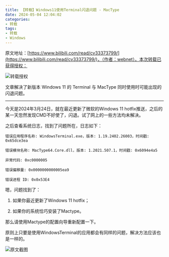 ```yaml
---
title: 【转载】Windows11使用Terminal闪退问题 - MacType
date: 2024-05-04 12:04:02
categories:
- 转载
tags:
- 转载
- Windows
---
```


原文地址：[https://www.bilibili.com/read/cv33373799/](https://www.bilibili.com/read/cv33373799/)，（作者：webnet）。本次转载已获得授权：

![转载授权](https://cdn.yixiangzhilv.com/images/0034dcd620ac74ed520c39922591d2fd.png)

文章解决了新版本 Windows 11 的 Terminal 与 MacType 同时使用时可能出现的闪退问题。

---

今天是2024年3月24日，就在最近更新了微软的Windows 11 hotfix推送，之后的某一天忽然发现CMD不好使了，闪退。试了网上的一些方法均未解决。

之后查看系统日志，找到了问题所在，日志如下：

```
错误应用程序名称: WindowsTerminal.exe，版本: 1.19.2402.26003，时间戳: 0x65dce3ea

错误模块名称: MacType64.Core.dll，版本: 1.2021.507.1，时间戳: 0x6094e4a5

异常代码: 0xc0000005

错误偏移量: 0x0000000000005ea9

错误进程 ID: 0x0x53E4
```

嗯，问题找到了：

1. 如果你最近更新了Windows 11 hotfix；

2. 如果你的系统恰巧安装了Mactype。

那么请使用Mactype的配置向导重新配置一下。

原则上只要是使用WindowsTerminal的应用都会有同样的问题，解决方法应该也是一样的。

![原文截图](https://cdn.yixiangzhilv.com/images/2dbe6432c5afea482979e7a09860bb0e.png)
